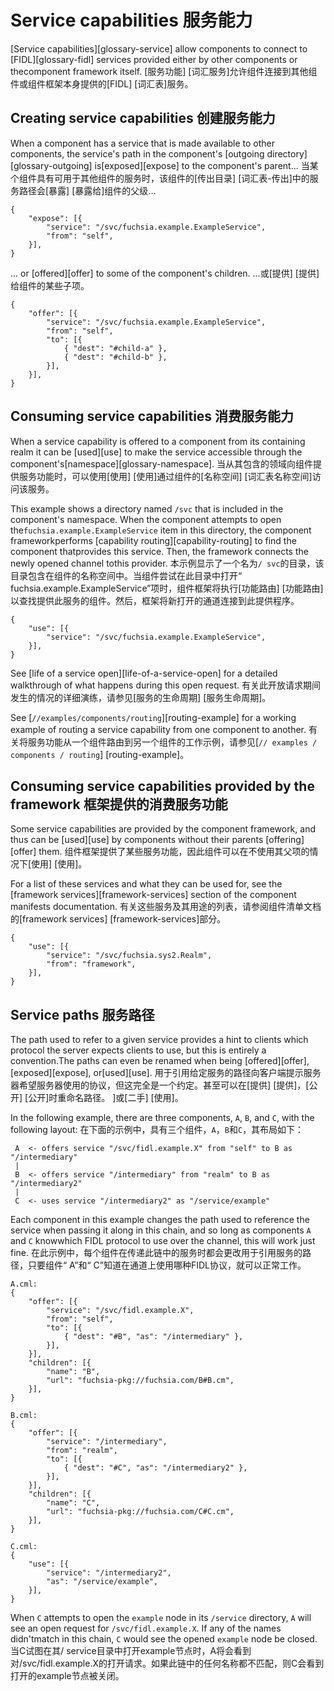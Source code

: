  
# Service capabilities  服务能力 

[Service capabilities][glossary-service] allow components to connect to [FIDL][glossary-fidl] services provided either by other components or thecomponent framework itself. [服务功能] [词汇服务]允许组件连接到其他组件或组件框架本身提供的[FIDL] [词汇表]服务。

 
## Creating service capabilities  创建服务能力 

When a component has a service that is made available to other components, the service's path in the component's [outgoing directory][glossary-outgoing] is[exposed][expose] to the component's parent... 当某个组件具有可用于其他组件的服务时，该组件的[传出目录] [词汇表-传出]中的服务路径会[暴露] [暴露给]组件的父级...

```
{
    "expose": [{
        "service": "/svc/fuchsia.example.ExampleService",
        "from": "self",
    }],
}
```
 

... or [offered][offer] to some of the component's children.  ...或[提供] [提供]给组件的某些子项。

```
{
    "offer": [{
        "service": "/svc/fuchsia.example.ExampleService",
        "from": "self",
        "to": [{
            { "dest": "#child-a" },
            { "dest": "#child-b" },
        }],
    }],
}
```
 

 
## Consuming service capabilities  消费服务能力 

When a service capability is offered to a component from its containing realm it can be [used][use] to make the service accessible through the component's[namespace][glossary-namespace]. 当从其包含的领域向组件提供服务功能时，可以使用[使用] [使用]通过组件的[名称空间] [词汇表名称空间]访问该服务。

This example shows a directory named `/svc` that is included in the component's namespace. When the component attempts to open the`fuchsia.example.ExampleService` item in this directory, the component frameworkperforms [capability routing][capability-routing] to find the component thatprovides this service. Then, the framework connects the newly opened channel tothis provider. 本示例显示了一个名为`/ svc`的目录，该目录包含在组件的名称空间中。当组件尝试在此目录中打开“ fuchsia.example.ExampleService”项时，组件框架将执行[功能路由] [功能路由]以查找提供此服务的组件。然后，框架将新打开的通道连接到此提供程序。

```
{
    "use": [{
        "service": "/svc/fuchsia.example.ExampleService",
    }],
}
```
 

See [life of a service open][life-of-a-service-open] for a detailed walkthrough of what happens during this open request. 有关此开放请求期间发生的情况的详细演练，请参见[服务的生命周期] [服务生命周期]。

See [`//examples/components/routing`][routing-example] for a working example of routing a service capability from one component to another. 有关将服务功能从一个组件路由到另一个组件的工作示例，请参见[`// examples / components / routing`] [routing-example]。

 
## Consuming service capabilities provided by the framework  框架提供的消费服务功能 

Some service capabilities are provided by the component framework, and thus can be [used][use] by components without their parents [offering][offer] them. 组件框架提供了某些服务功能，因此组件可以在不使用其父项的情况下[使用] [使用]。

For a list of these services and what they can be used for, see the [framework services][framework-services] section of the component manifests documentation. 有关这些服务及其用途的列表，请参阅组件清单文档的[framework services] [framework-services]部分。

```
{
    "use": [{
        "service": "/svc/fuchsia.sys2.Realm",
        "from": "framework",
    }],
}
```
 

 
## Service paths  服务路径 

The path used to refer to a given service provides a hint to clients which protocol the server expects clients to use, but this is entirely a convention.The paths can even be renamed when being [offered][offer], [exposed][expose], or[used][use]. 用于引用给定服务的路径向客户端提示服务器希望服务器使用的协议，但这完全是一个约定。甚至可以在[提供] [提供]，[公开] [公开]时重命名路径。 ]或[二手] [使用]。

In the following example, there are three components, `A`, `B`, and `C`, with the following layout: 在下面的示例中，具有三个组件，`A`，`B`和`C`，其布局如下：

```
 A  <- offers service "/svc/fidl.example.X" from "self" to B as "/intermediary"
 |
 B  <- offers service "/intermediary" from "realm" to B as "/intermediary2"
 |
 C  <- uses service "/intermediary2" as "/service/example"
```
 

Each component in this example changes the path used to reference the service when passing it along in this chain, and so long as components `A` and `C` knowwhich FIDL protocol to use over the channel, this will work just fine. 在此示例中，每个组件在传递此链中的服务时都会更改用于引用服务的路径，只要组件“ A”和“ C”知道在通道上使用哪种FIDL协议，就可以正常工作。

```
A.cml:
{
    "offer": [{
        "service": "/svc/fidl.example.X",
        "from": "self",
        "to": [{
            { "dest": "#B", "as": "/intermediary" },
        }],
    }],
    "children": [{
        "name": "B",
        "url": "fuchsia-pkg://fuchsia.com/B#B.cm",
    }],
}
```
 

```
B.cml:
{
    "offer": [{
        "service": "/intermediary",
        "from": "realm",
        "to": [{
            { "dest": "#C", "as": "/intermediary2" },
        }],
    }],
    "children": [{
        "name": "C",
        "url": "fuchsia-pkg://fuchsia.com/C#C.cm",
    }],
}
```
 

```
C.cml:
{
    "use": [{
        "service": "/intermediary2",
        "as": "/service/example",
    }],
}
```
 

When `C` attempts to open the `example` node in its `/service` directory, `A` will see an open request for `/svc/fidl.example.X`. If any of the names didn'tmatch in this chain, `C` would see the opened `example` node be closed. 当C试图在其/ service目录中打开example节点时，A将会看到对/svc/fidl.example.X的打开请求。如果此链中的任何名称都不匹配，则C会看到打开的example节点被关闭。

